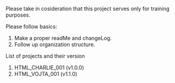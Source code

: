 Please take in cosideration that this project serves only for training purposes.

Please follow basics:
  1. Make a proper readMe and changeLog.
  2. Follow up organization structure.

List of projects and their version
  1. HTML_CHARLIE_001 (v1.0.0)
  2. HTML_VOJTA_001 (v1.1.0)
